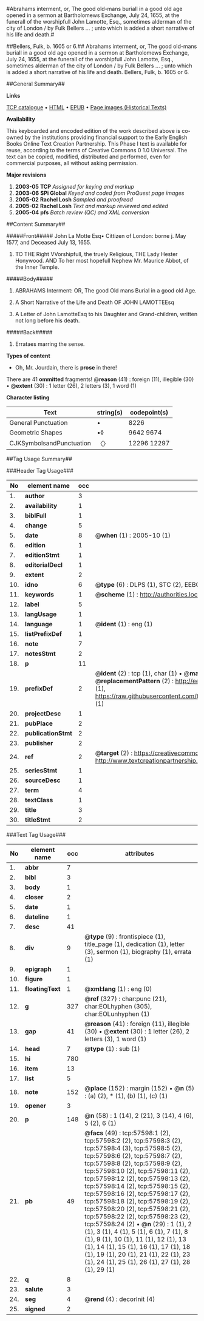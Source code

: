 #Abrahams interment, or, The good old-mans buriall in a good old age opened in a sermon at Bartholomews Exchange, July 24, 1655, at the funerall of the worshipfull John Lamotte, Esq., sometimes alderman of the city of London / by Fulk Bellers ... ; unto which is added a short narrative of his life and death.#

##Bellers, Fulk, b. 1605 or 6.##
Abrahams interment, or, The good old-mans buriall in a good old age opened in a sermon at Bartholomews Exchange, July 24, 1655, at the funerall of the worshipfull John Lamotte, Esq., sometimes alderman of the city of London / by Fulk Bellers ... ; unto which is added a short narrative of his life and death.
Bellers, Fulk, b. 1605 or 6.

##General Summary##

**Links**

[TCP catalogue](http://www.ota.ox.ac.uk/tcp/)  • 
[HTML](http://tei.it.ox.ac.uk/tcp/Texts-HTML/free/A27/A27364.html)  • 
[EPUB](http://tei.it.ox.ac.uk/tcp/Texts-EPUB/free/A27/A27364.epub) • 
[Page images (Historical Texts)](https://data.historicaltexts.jisc.ac.uk/view?pubId=eebo-12258001e&pageId=eebo-12258001e-57598-1)

**Availability**

This keyboarded and encoded edition of the
	       work described above is co-owned by the institutions
	       providing financial support to the Early English Books
	       Online Text Creation Partnership. This Phase I text is
	       available for reuse, according to the terms of Creative
	       Commons 0 1.0 Universal. The text can be copied,
	       modified, distributed and performed, even for
	       commercial purposes, all without asking permission.

**Major revisions**

1. __2003-05__ __TCP__ *Assigned for keying and markup*
1. __2003-06__ __SPi Global__ *Keyed and coded from ProQuest page images*
1. __2005-02__ __Rachel Losh__ *Sampled and proofread*
1. __2005-02__ __Rachel Losh__ *Text and markup reviewed and edited*
1. __2005-04__ __pfs__ *Batch review (QC) and XML conversion*

##Content Summary##

#####Front#####
John La Motte Esq▪ Cittizen of London: borne j. May 1577, and Deceased July 13, 1655.
1. TO THE Right VVorshipfull, the truely Religious, THE Lady Hester Honywood. AND To her most hopefull Nephew Mr. Maurice Abbot, of the Inner Temple.

#####Body#####

1. ABRAHAMS Interment: OR, The good Old mans Burial in a good old Age.

1. A Short Narrative of the Life and Death OF JOHN LAMOTTEEsq

1. A Letter of John LamotteEsq to his Daughter and Grand-children, written not long before his death.

#####Back#####

1. Errataes marring the sense.

**Types of content**

  * Oh, Mr. Jourdain, there is **prose** in there!

There are 41 **ommitted** fragments! 
 @__reason__ (41) : foreign (11), illegible (30)  •  @__extent__ (30) : 1 letter (26), 2 letters (3), 1 word (1)

**Character listing**


|Text|string(s)|codepoint(s)|
|---|---|---|
|General Punctuation|•|8226|
|Geometric Shapes|▪◊|9642 9674|
|CJKSymbolsandPunctuation|〈〉|12296 12297|

##Tag Usage Summary##

###Header Tag Usage###

|No|element name|occ|attributes|
|---|---|---|---|
|1.|__author__|3||
|2.|__availability__|1||
|3.|__biblFull__|1||
|4.|__change__|5||
|5.|__date__|8| @__when__ (1) : 2005-10 (1)|
|6.|__edition__|1||
|7.|__editionStmt__|1||
|8.|__editorialDecl__|1||
|9.|__extent__|2||
|10.|__idno__|6| @__type__ (6) : DLPS (1), STC (2), EEBO-CITATION (1), OCLC (1), VID (1)|
|11.|__keywords__|1| @__scheme__ (1) : http://authorities.loc.gov/ (1)|
|12.|__label__|5||
|13.|__langUsage__|1||
|14.|__language__|1| @__ident__ (1) : eng (1)|
|15.|__listPrefixDef__|1||
|16.|__note__|7||
|17.|__notesStmt__|2||
|18.|__p__|11||
|19.|__prefixDef__|2| @__ident__ (2) : tcp (1), char (1)  •  @__matchPattern__ (2) : ([0-9\-]+):([0-9IVX]+) (1), (.+) (1)  •  @__replacementPattern__ (2) : http://eebo.chadwyck.com/downloadtiff?vid=$1&page=$2 (1), https://raw.githubusercontent.com/textcreationpartnership/Texts/master/tcpchars.xml#$1 (1)|
|20.|__projectDesc__|1||
|21.|__pubPlace__|2||
|22.|__publicationStmt__|2||
|23.|__publisher__|2||
|24.|__ref__|2| @__target__ (2) : https://creativecommons.org/publicdomain/zero/1.0/ (1), http://www.textcreationpartnership.org/docs/. (1)|
|25.|__seriesStmt__|1||
|26.|__sourceDesc__|1||
|27.|__term__|4||
|28.|__textClass__|1||
|29.|__title__|3||
|30.|__titleStmt__|2||


###Text Tag Usage###

|No|element name|occ|attributes|
|---|---|---|---|
|1.|__abbr__|7||
|2.|__bibl__|3||
|3.|__body__|1||
|4.|__closer__|2||
|5.|__date__|1||
|6.|__dateline__|1||
|7.|__desc__|41||
|8.|__div__|9| @__type__ (9) : frontispiece (1), title_page (1), dedication (1), letter (3), sermon (1), biography (1), errata (1)|
|9.|__epigraph__|1||
|10.|__figure__|1||
|11.|__floatingText__|1| @__xml:lang__ (1) : eng (0)|
|12.|__g__|327| @__ref__ (327) : char:punc (21), char:EOLhyphen (305), char:EOLunhyphen (1)|
|13.|__gap__|41| @__reason__ (41) : foreign (11), illegible (30)  •  @__extent__ (30) : 1 letter (26), 2 letters (3), 1 word (1)|
|14.|__head__|7| @__type__ (1) : sub (1)|
|15.|__hi__|780||
|16.|__item__|13||
|17.|__list__|5||
|18.|__note__|152| @__place__ (152) : margin (152)  •  @__n__ (5) : (a) (2), * (1), (b) (1), (c) (1)|
|19.|__opener__|3||
|20.|__p__|148| @__n__ (58) : 1 (14), 2 (21), 3 (14), 4 (6), 5 (2), 6 (1)|
|21.|__pb__|49| @__facs__ (49) : tcp:57598:1 (2), tcp:57598:2 (2), tcp:57598:3 (2), tcp:57598:4 (3), tcp:57598:5 (2), tcp:57598:6 (2), tcp:57598:7 (2), tcp:57598:8 (2), tcp:57598:9 (2), tcp:57598:10 (2), tcp:57598:11 (2), tcp:57598:12 (2), tcp:57598:13 (2), tcp:57598:14 (2), tcp:57598:15 (2), tcp:57598:16 (2), tcp:57598:17 (2), tcp:57598:18 (2), tcp:57598:19 (2), tcp:57598:20 (2), tcp:57598:21 (2), tcp:57598:22 (2), tcp:57598:23 (2), tcp:57598:24 (2)  •  @__n__ (29) : 1 (1), 2 (1), 3 (1), 4 (1), 5 (1), 6 (1), 7 (1), 8 (1), 9 (1), 10 (1), 11 (1), 12 (1), 13 (1), 14 (1), 15 (1), 16 (1), 17 (1), 18 (1), 19 (1), 20 (1), 21 (1), 22 (1), 23 (1), 24 (1), 25 (1), 26 (1), 27 (1), 28 (1), 29 (1)|
|22.|__q__|8||
|23.|__salute__|3||
|24.|__seg__|4| @__rend__ (4) : decorInit (4)|
|25.|__signed__|2||
